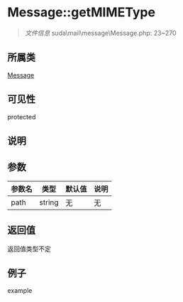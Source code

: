 # Message::getMIMEType

> *文件信息* suda\mail\message\Message.php: 23~270
## 所属类 

[Message](../Message.md)

## 可见性

  protected  
## 说明



## 参数

 
| 参数名 | 类型 | 默认值 | 说明 |
|--------|-----|-------|-------|
 | path |  string | 无 | 无 |
## 返回值
返回值类型不定
## 例子

example